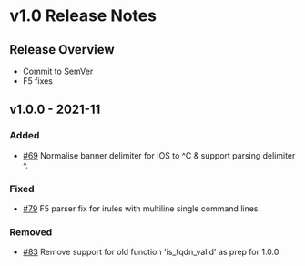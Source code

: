 # v1.0 Release Notes

## Release Overview

- Commit to SemVer
- F5 fixes

## v1.0.0 - 2021-11

### Added

- [#69](https://github.com/networktocode/netutils/issues/69) Normalise banner delimiter for IOS to ^C & support parsing delimiter ^.

### Fixed

- [#79](https://github.com/networktocode/netutils/issues/79) F5 parser fix for irules with multiline single command lines.

### Removed

- [#83](https://github.com/networktocode/netutils/issues/83) Remove support for old function 'is_fqdn_valid' as prep for 1.0.0.

